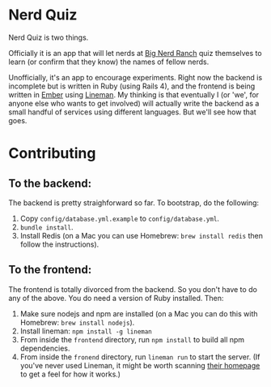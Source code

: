 # Nerd Quiz

Nerd Quiz is two things.

Officially it is an app that will let nerds at [Big Nerd Ranch][BNR]
quiz themselves to learn (or confirm that they know) the names of
fellow nerds.

Unofficially, it's an app to encourage experiments.  Right now the
backend is incomplete but is written in Ruby (using Rails 4), and the
frontend is being written in [Ember][ember] using [Lineman][lineman].
My thinking is that eventually I (or 'we', for anyone else who wants
to get involved) will actually write the backend as a small handful of
services using different languages.  But we'll see how that goes.

# Contributing

## To the backend:

The backend is pretty straighforward so far.  To bootstrap, do the
following:

1. Copy `config/database.yml.example` to `config/database.yml`.
2. `bundle install`.
3. Install Redis (on a Mac you can use Homebrew: `brew install redis`
then follow the instructions).

## To the frontend:

The frontend is totally divorced from the backend.  So you don't have
to do any of the above.  You do need a version of Ruby installed.
Then:

1. Make sure nodejs and npm are installed (on a Mac you can do this
with Homebrew: `brew install nodejs`).
2. Install lineman: `npm install -g lineman`
3. From inside the `frontend` directory, run `npm install` to build
all npm dependencies.
4. From inside the `fronend` directory, run `lineman run` to start the
server.  (If you've never used Lineman, it might be worth scanning
[their homepage][lineman] to get a feel for how it works.)


[BNR]:http://www.bignerdranch.com/index
[ember]:http://emberjs.com
[lineman]:http://www.linemanjs.com